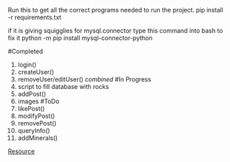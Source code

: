 
Run this to get all the correct programs needed to run the project.
pip install -r requirements.txt 

if it is giving squigglies for mysql.connector type this command into bash to fix it 
python -m pip install mysql-connector-python

#Completed
1. login()
2. createUser()
3. removeUser/editUser() *combined*
#In Progress
1. script to fill database with rocks
2. addPost()
3. images
#ToDo
1. likePost()
2. modifyPost()
3. removePost()
4. queryInfo()
5. addMinerals()

[Resource](https://en.wikipedia.org/wiki/List_of_rock_types)